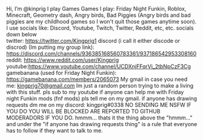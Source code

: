 Hi, I’m @kinprig
I play Games
Games I play: Friday Night Funkin, Roblox, Minecraft, Geometry dash, Angry birds, Bad Piggies (Angry birds and bad piggies are my childhood games so I won't quit those games anytime soon). I use socials like: Discord, Youtube, Twitch, Twitter, Reddit, etc, etc.
socials down below                                                                                                                                                                    
twitter: https://twitter.com/Kingprig1
discord (i call it either discode or discrod) (Im putting my group link): https://discord.com/channels/936385168560783361/937186542953308160
reddit: https://www.reddit.com/user/Kingprig
youtube:https://www.youtube.com/channel/UCDXnjFFqrVj_2tbNpCzF3Cg
gamebanana (used for Friday Night Funkin): https://gamebanana.com/members/2065073
My gmail in case you need me: kingprig70@gmail.com
Im just a random person trying to make a living with this stuff.
pls sub to my youtube
if anyone can help me with Friday night Funkin mods (fnf mods) pls tell me on my gmail.
if anyone has drawing requests dm me on my discord: kingprig#0338
NO SENDING ME NSFW IF YOU DO YOU WILL BE BLOCKED ARE REPORTED TO GITHUB MODERADORS IF YOU DO.
hmmm...
thats it
the thing above the "hmmm..." and under the "if anyone has drawing requests thing" is a rule that everyone has to follow if they want to talk to me.
